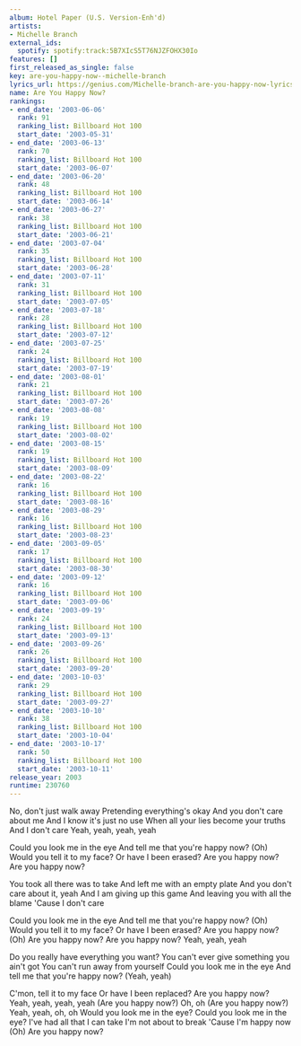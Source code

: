 ```yaml
---
album: Hotel Paper (U.S. Version-Enh'd)
artists:
- Michelle Branch
external_ids:
  spotify: spotify:track:5B7XIcS5T76NJZFOHX30Io
features: []
first_released_as_single: false
key: are-you-happy-now--michelle-branch
lyrics_url: https://genius.com/Michelle-branch-are-you-happy-now-lyrics
name: Are You Happy Now?
rankings:
- end_date: '2003-06-06'
  rank: 91
  ranking_list: Billboard Hot 100
  start_date: '2003-05-31'
- end_date: '2003-06-13'
  rank: 70
  ranking_list: Billboard Hot 100
  start_date: '2003-06-07'
- end_date: '2003-06-20'
  rank: 48
  ranking_list: Billboard Hot 100
  start_date: '2003-06-14'
- end_date: '2003-06-27'
  rank: 38
  ranking_list: Billboard Hot 100
  start_date: '2003-06-21'
- end_date: '2003-07-04'
  rank: 35
  ranking_list: Billboard Hot 100
  start_date: '2003-06-28'
- end_date: '2003-07-11'
  rank: 31
  ranking_list: Billboard Hot 100
  start_date: '2003-07-05'
- end_date: '2003-07-18'
  rank: 28
  ranking_list: Billboard Hot 100
  start_date: '2003-07-12'
- end_date: '2003-07-25'
  rank: 24
  ranking_list: Billboard Hot 100
  start_date: '2003-07-19'
- end_date: '2003-08-01'
  rank: 21
  ranking_list: Billboard Hot 100
  start_date: '2003-07-26'
- end_date: '2003-08-08'
  rank: 19
  ranking_list: Billboard Hot 100
  start_date: '2003-08-02'
- end_date: '2003-08-15'
  rank: 19
  ranking_list: Billboard Hot 100
  start_date: '2003-08-09'
- end_date: '2003-08-22'
  rank: 16
  ranking_list: Billboard Hot 100
  start_date: '2003-08-16'
- end_date: '2003-08-29'
  rank: 16
  ranking_list: Billboard Hot 100
  start_date: '2003-08-23'
- end_date: '2003-09-05'
  rank: 17
  ranking_list: Billboard Hot 100
  start_date: '2003-08-30'
- end_date: '2003-09-12'
  rank: 16
  ranking_list: Billboard Hot 100
  start_date: '2003-09-06'
- end_date: '2003-09-19'
  rank: 24
  ranking_list: Billboard Hot 100
  start_date: '2003-09-13'
- end_date: '2003-09-26'
  rank: 26
  ranking_list: Billboard Hot 100
  start_date: '2003-09-20'
- end_date: '2003-10-03'
  rank: 29
  ranking_list: Billboard Hot 100
  start_date: '2003-09-27'
- end_date: '2003-10-10'
  rank: 38
  ranking_list: Billboard Hot 100
  start_date: '2003-10-04'
- end_date: '2003-10-17'
  rank: 50
  ranking_list: Billboard Hot 100
  start_date: '2003-10-11'
release_year: 2003
runtime: 230760
---
```

No, don't just walk away
Pretending everything's okay
And you don't care about me
And I know it's just no use
When all your lies become your truths
And I don't care
Yeah, yeah, yeah, yeah


Could you look me in the eye
And tell me that you're happy now? (Oh)
Would you tell it to my face?
Or have I been erased?
Are you happy now?
Are you happy now?


You took all there was to take
And left me with an empty plate
And you don't care about it, yeah
And I am giving up this game
And leaving you with all the blame
'Cause I don't care


Could you look me in the eye
And tell me that you're happy now? (Oh)
Would you tell it to my face?
Or have I been erased?
Are you happy now? (Oh)
Are you happy now?
Are you happy now?
Yeah, yeah, yeah


Do you really have everything you want?
You can't ever give something you ain't got
You can't run away from yourself
Could you look me in the eye
And tell me that you're happy now? (Yeah, yeah)


C'mon, tell it to my face
Or have I been replaced?
Are you happy now?
Yeah, yeah, yeah, yeah (Are you happy now?)
Oh, oh
(Are you happy now?) Yeah, yeah, oh, oh
Would you look me in the eye?
Could you look me in the eye?
I've had all that I can take
I'm not about to break
'Cause I'm happy now (Oh)
Are you happy now?
